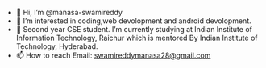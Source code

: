 - 👋 Hi, I’m @manasa-swamireddy
- 👀 I’m interested in coding,web devolopment and android devolopment.
- 🌱 Second year CSE student. I’m currently studying at Indian Institute of Information Technology, Raichur which is mentored By Indian Institute of Technology, Hyderabad.
- 📫 How to reach 
     Email: swamireddymanasa28@gmail.com
